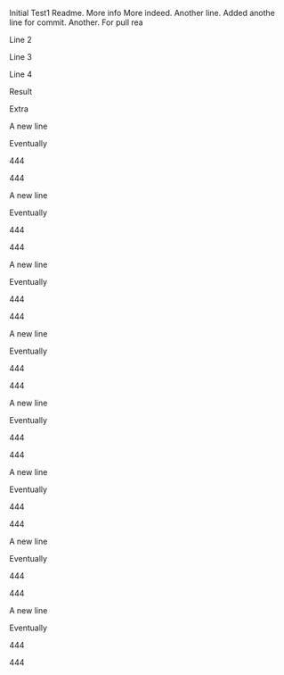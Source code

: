 Initial Test1 Readme.
More info
More indeed.
Another line.
Added anothe line for commit.
Another.
For pull rea

Line 2

Line 3

Line 4

Result

Extra

A new line

Eventually

444

444

A new line

Eventually

444

444



A new line

Eventually

444

444



A new line

Eventually

444

444



A new line

Eventually

444

444



A new line

Eventually

444

444



A new line

Eventually

444

444



A new line

Eventually

444

444




